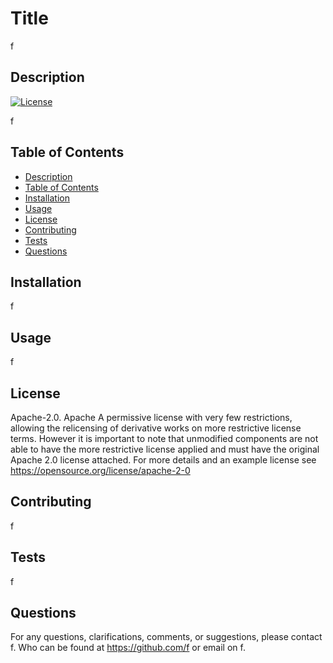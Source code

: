 
# Title

f

## Description
[![License](https://img.shields.io/badge/License-Apache_2.0-blue.svg)](https://opensource.org/licenses/Apache-2.0)

f

## Table of Contents

- [Description](#description)
- [Table of Contents](#table-of-contents)
- [Installation](#installation)
- [Usage](#usage)
- [License](#license)
- [Contributing](#contributing)
- [Tests](#tests)
- [Questions](#questions)

## Installation

f

## Usage

f

## License

Apache-2.0.
Apache A permissive license with very few restrictions, allowing the relicensing of derivative works on more restrictive license terms. However it is important to note that unmodified components are not able to have the more restrictive license applied and must have the original Apache 2.0 license attached. For more details and an example license see https://opensource.org/license/apache-2-0 

## Contributing

f

## Tests

f

## Questions

For any questions, clarifications, comments, or suggestions, please contact f. Who can be found at https://github.com/f or email on f.
